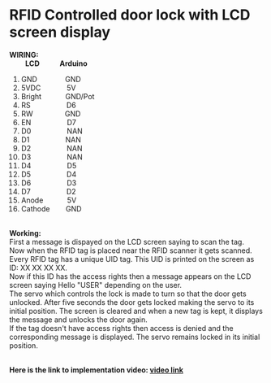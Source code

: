 # RFID Controlled door lock with LCD screen display
<b> WIRING: </b><br>
&nbsp;&nbsp;&nbsp;&nbsp;&nbsp;&nbsp;&nbsp;&nbsp;<b>LCD&nbsp;&nbsp;&nbsp;&nbsp;&nbsp;&nbsp;&nbsp;&nbsp;&nbsp;&nbsp;&nbsp;&nbsp;Arduino</b>
1. GND &nbsp;&nbsp;&nbsp;&nbsp;&nbsp;&nbsp;&nbsp;&nbsp;&nbsp;&nbsp;&nbsp;&nbsp; GND<br>
2. 5VDC &nbsp;&nbsp;&nbsp;&nbsp;&nbsp;&nbsp;&nbsp;&nbsp;&nbsp;&nbsp;&nbsp;&nbsp;5V<br>
3. Bright&nbsp;&nbsp;&nbsp;&nbsp;&nbsp;&nbsp;&nbsp;&nbsp;&nbsp;&nbsp;&nbsp;&nbsp;GND/Pot
4. RS&nbsp;&nbsp;&nbsp;&nbsp;&nbsp;&nbsp;&nbsp;&nbsp;&nbsp;&nbsp;&nbsp;&nbsp;&nbsp;&nbsp;&nbsp;&nbsp;&nbsp;&nbsp;D6
5. RW&nbsp;&nbsp;&nbsp;&nbsp;&nbsp;&nbsp;&nbsp;&nbsp;&nbsp;&nbsp;&nbsp;&nbsp;&nbsp;&nbsp;&nbsp;&nbsp;GND
6. EN&nbsp;&nbsp;&nbsp;&nbsp;&nbsp;&nbsp;&nbsp;&nbsp;&nbsp;&nbsp;&nbsp;&nbsp;&nbsp;&nbsp;&nbsp;&nbsp;&nbsp;&nbsp;D7
7. D0&nbsp;&nbsp;&nbsp;&nbsp;&nbsp;&nbsp;&nbsp;&nbsp;&nbsp;&nbsp;&nbsp;&nbsp;&nbsp;&nbsp;&nbsp;&nbsp;&nbsp;&nbsp;NAN
8. D1&nbsp;&nbsp;&nbsp;&nbsp;&nbsp;&nbsp;&nbsp;&nbsp;&nbsp;&nbsp;&nbsp;&nbsp;&nbsp;&nbsp;&nbsp;&nbsp;&nbsp;&nbsp;NAN
9. D2&nbsp;&nbsp;&nbsp;&nbsp;&nbsp;&nbsp;&nbsp;&nbsp;&nbsp;&nbsp;&nbsp;&nbsp;&nbsp;&nbsp;&nbsp;&nbsp;&nbsp;&nbsp;NAN
10. D3&nbsp;&nbsp;&nbsp;&nbsp;&nbsp;&nbsp;&nbsp;&nbsp;&nbsp;&nbsp;&nbsp;&nbsp;&nbsp;&nbsp;&nbsp;&nbsp;&nbsp;&nbsp;NAN
11. D4&nbsp;&nbsp;&nbsp;&nbsp;&nbsp;&nbsp;&nbsp;&nbsp;&nbsp;&nbsp;&nbsp;&nbsp;&nbsp;&nbsp;&nbsp;&nbsp;&nbsp;&nbsp;D5
12. D5&nbsp;&nbsp;&nbsp;&nbsp;&nbsp;&nbsp;&nbsp;&nbsp;&nbsp;&nbsp;&nbsp;&nbsp;&nbsp;&nbsp;&nbsp;&nbsp;&nbsp;&nbsp;D4
13. D6&nbsp;&nbsp;&nbsp;&nbsp;&nbsp;&nbsp;&nbsp;&nbsp;&nbsp;&nbsp;&nbsp;&nbsp;&nbsp;&nbsp;&nbsp;&nbsp;&nbsp;&nbsp;D3
14. D7&nbsp;&nbsp;&nbsp;&nbsp;&nbsp;&nbsp;&nbsp;&nbsp;&nbsp;&nbsp;&nbsp;&nbsp;&nbsp;&nbsp;&nbsp;&nbsp;&nbsp;&nbsp;D2
15. Anode&nbsp;&nbsp;&nbsp;&nbsp;&nbsp;&nbsp;&nbsp;&nbsp;&nbsp;&nbsp;&nbsp;&nbsp;5V
16. Cathode&nbsp;&nbsp;&nbsp;&nbsp;&nbsp;&nbsp;&nbsp;&nbsp;GND

<br><b> Working:</b><br>
   First a message is dispayed on the LCD screen saying to scan the tag.<br>
   Now when the RFID tag is placed near the RFID scanner it gets scanned. Every RFID tag has a unique UID tag. 
   This UID is printed on the screen as ID: XX XX XX XX.<br>
   Now if this ID has the access rights then a message appears on the LCD screen saying Hello "USER" depending 
   on the user.<br>
   The servo which controls the lock is made to turn so that the door gets unlocked. After five seconds the door gets locked making the servo to its initial
   position. The screen is cleared and when a new tag is kept, it displays the message and unlocks the door again.<br> 
   If the tag doesn't have access rights then access is denied and the corresponding message is displayed.
   The servo remains locked in its initial position.<br><br>
   
<b> Here is the link to implementation video: <a href="https://drive.google.com/file/d/1KRWoHpIizJNbBw2IwhC9x1CrXQk4oW4b/view?usp=sharing"> video link </a>
